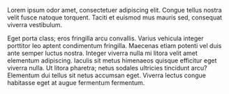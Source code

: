 Lorem ipsum odor amet, consectetuer adipiscing elit. Congue tellus nostra velit fusce natoque torquent. Taciti et euismod mus mauris sed, consequat viverra vestibulum.



Eget porta class; eros fringilla arcu convallis. Varius vehicula integer porttitor leo aptent condimentum fringilla. Maecenas etiam potenti vel duis ante semper luctus nostra. Integer viverra nulla mi litora velit amet elementum adipiscing. Iaculis sit metus himenaeos quisque efficitur eget viverra nulla. Ut litora pharetra; netus sodales ultricies tincidunt arcu? Elementum dui tellus sit netus accumsan eget. Viverra lectus congue habitasse eget at augue fermentum fermentum.
